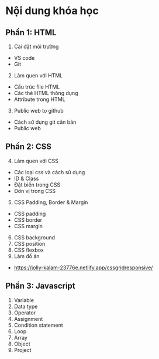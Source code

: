 # Nội dung khóa học

## Phần 1: HTML

1. Cài đặt môi trường

- VS code
- Git

2. Làm quen với HTML

- Cấu trúc file HTML
- Các thẻ HTML thông dụng
- Attribute trong HTML

3. Public web to github

- Cách sử dụng git căn bản
- Public web

## Phần 2: CSS

4. Làm quen với CSS

- Các loại css và cách sử dụng
- ID & Class
- Đặt biến trong CSS
- Đơn vị trong CSS

5. CSS Padding, Border & Margin

- CSS padding
- CSS border
- CSS margin

6. CSS background
7. CSS position
8. CSS flexbox
9. Làm đồ án

- https://jolly-kalam-23776e.netlify.app/cssgridresponsive/

## Phần 3: Javascript

1. Variable
2. Data type
3. Operator
4. Assignment
5. Condition statement
6. Loop
7. Array
8. Object
9. Project
